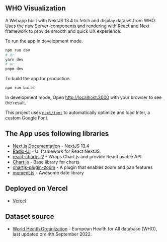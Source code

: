 ## WHO Visualization

A Webapp built with NextJS 13.4 to fetch and display dataset from WHO. Uses the new Server-components and rendering with React and Next framework to provide smooth and quick UX experience.

To run the app in development mode.
```bash
npm run dev
# or
yarn dev
# or
pnpm dev
```

To build the app for production
```bash
npm run build
```

In development mode, Open [http://localhost:3000](http://localhost:3000) with your browser to see the result.

This project uses [`next/font`](https://nextjs.org/docs/basic-features/font-optimization) to automatically optimize and load Inter, a custom Google Font.

## The App uses following libraries

- [Next.js Documentation](https://nextjs.org/docs) - NextJS 13.4
- [Radix-UI](https://www.radix-ui.com/) - UI framework for React NextJS.
- [react-chartjs-2](https://react-chartjs-2.js.org/) - Wraps Chart.js and provide React usable API
- [Chart.js](https://www.chartjs.org/docs/latest/) - Base library for charts
- [chartjs-plugin-zoom](https://www.chartjs.org/chartjs-plugin-zoom/latest/) - A plugin that enables zoom and pan features
- [moment.js](https://momentjs.com/) - Awesome date library

## Deployed on Vercel

- [Vercel](https://vercel.com/)

## Dataset source
- [World Health Organization](https://dw.euro.who.int/) - European Health for All database (WHO), last updated on: 4th September 2022. 